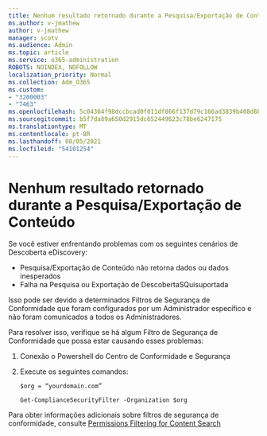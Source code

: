 ```yaml
---
title: Nenhum resultado retornado durante a Pesquisa/Exportação de Conteúdo
ms.author: v-jmathew
author: v-jmathew
manager: scotv
ms.audience: Admin
ms.topic: article
ms.service: o365-administration
ROBOTS: NOINDEX, NOFOLLOW
localization_priority: Normal
ms.collection: Adm_O365
ms.custom:
- "3200003"
- "7463"
ms.openlocfilehash: 5c04364f98dccbcad0f011df866f137d79c166ad3839b408d6be447d50a87ac3
ms.sourcegitcommit: b5f7da89a650d2915dc652449623c78be6247175
ms.translationtype: MT
ms.contentlocale: pt-BR
ms.lasthandoff: 08/05/2021
ms.locfileid: "54101254"
---
```

# <a name="no-results-returned-during-content-searchexport"></a>Nenhum resultado retornado durante a Pesquisa/Exportação de Conteúdo

Se você estiver enfrentando problemas com os seguintes cenários de Descoberta eDiscovery:

- Pesquisa/Exportação de Conteúdo não retorna dados ou dados inesperados
- Falha na Pesquisa ou Exportação de DescobertaSQuisuportada

Isso pode ser devido a determinados Filtros de Segurança de Conformidade que foram configurados por um Administrador específico e não foram comunicados a todos os Administradores.

Para resolver isso, verifique se há algum Filtro de Segurança de Conformidade que possa estar causando esses problemas:

1. Conexão o Powershell do Centro de Conformidade e Segurança
2. Execute os seguintes comandos:

    `$org = “yourdomain.com”`

    `Get-ComplianceSecurityFilter -Organization $org`

Para obter informações adicionais sobre filtros de segurança de conformidade, consulte [Permissions Filtering for Content Search](https://docs.microsoft.com/microsoft-365/compliance/permissions-filtering-for-content-search)
